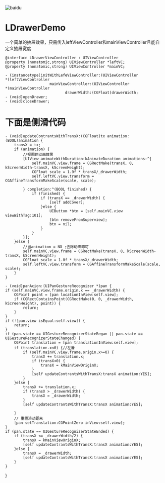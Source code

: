 
![baidu](http://www.baidu.com/img/bdlogo.gif "百度logo")  


# LDrawerDemo
一个简单的抽屉效果，只需传入leftViewController和mainViewController且能自定义抽屉宽度
 
    @interface LDrawerViewController : UIViewController
    @property (nonatomic,strong) UIViewController *leftVC;
    @property (nonatomic,strong) UIViewController *mainVC;

    - (instancetype)initWithLefeViewController:(UIViewController *)leftViewController
                        mainViewController:(UIViewController *)mainViewController
                               drawerWidth:(CGFloat)drawerWidth;
    - (void)openDrawer;
    - (void)closeDrawer;

# 下面是侧滑代码

    - (void)updateContrantsWithTransX:(CGFloat)tx animation:(BOOL)animation {
        transX = tx;
        if (animation) {
            //视图的动画效果
            [UIView animateWithDuration:kAnimateDuration animations:^{
                self.mainVC.view.frame = CGRectMake(transX, 0, kScreenWidth-transX, kScreenHeight);
                CGFloat scale = 1.0f * transX/_drawerWidth;
                self.leftVC.view.transform = CGAffineTransformMakeScale(scale, scale);

            } completion:^(BOOL finished) {
                if (finished) {
                    if (transX == _drawerWidth) {
                        [self addCover];
                    }else {
                        UIButton *btn = [self.mainVC.view viewWithTag:101];
                        [btn removeFromSuperview];
                        btn = nil;
                    }
                }
            }];
        }else {
            //当animation = NO ;去除动画即可
            self.mainVC.view.frame = CGRectMake(transX, 0, kScreenWidth-transX, kScreenHeight);
            CGFloat scale = 1.0f * transX/_drawerWidth;
            self.leftVC.view.transform = CGAffineTransformMakeScale(scale, scale);
        }
    }
    
    - (void)panAcion:(UIPanGestureRecognizer *)pan {
    if (self.mainVC.view.frame.origin.x == _drawerWidth) {
        CGPoint point = [pan locationInView:self.view];
        if (CGRectContainsPoint(CGRectMake(0, 0, _drawerWidth, kScreenHeight), point)) {
            return;
        }
    }
    if (![pan.view isEqual:self.view]) {
        return;
    }
    if (pan.state == UIGestureRecognizerStateBegan || pan.state == UIGestureRecognizerStateChanged) {
        CGPoint translation = [pan translationInView:self.view];
        if (translation.x<0) {//左滑
            if (self.mainVC.view.frame.origin.x>=0) {
                transX += translation.x;
                if (transX<0) {
                    transX = kMainViewOriginX;
                }
                [self updateContrantsWithTransX:transX animation:YES];
            }
        }else {
            transX += translation.x;
            if (transX > _drawerWidth) {
                transX = _drawerWidth;
            }
            [self updateContrantsWithTransX:transX animation:YES];
        
        }
        // 重置滑动距离
        [pan setTranslation:CGPointZero inView:self.view];
    }
    if (pan.state == UIGestureRecognizerStateEnded) {
        if (transX <= _drawerWidth/2) {
            transX = kMainViewOriginX;
            [self updateContrantsWithTransX:transX animation:YES];
        }else {
            transX = _drawerWidth;
            [self updateContrantsWithTransX:transX animation:YES];
        }
    }
}



   
